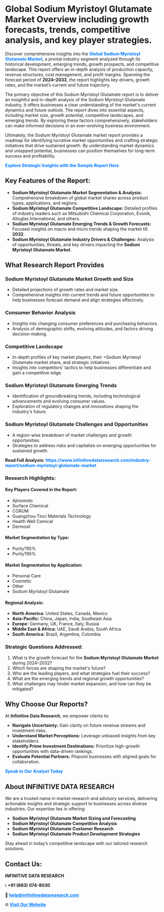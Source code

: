 <h1>Global Sodium Myristoyl Glutamate Market Overview including growth forecasts, trends, competitive analysis, and key player strategies.</h1>
<p>
Discover comprehensive insights into the 
<a href="https://www.infinitivedataresearch.com/industry-report/sodium-myristoyl-glutamate-market" rel="dofollow" style="color: #007BFF; text-decoration: none;"><strong>Global Sodium Myristoyl Glutamate Market</strong></a>, a pivotal industry segment analyzed through its historical development, emerging trends, growth prospects, and competitive landscape. This report offers an in-depth analysis of production capacity, revenue structures, cost management, and profit margins. Spanning the forecast period of <strong>2024–2033</strong>, the report highlights key drivers, growth rates, and the market’s current and future trajectory.
</p>
<p>
The primary objective of this Sodium Myristoyl Glutamate report is to deliver an insightful and in-depth analysis of the Sodium Myristoyl Glutamate industry. It offers businesses a clear understanding of the market's current dynamics and future outlook. The report dives into essential aspects, including market size, growth potential, competitive landscapes, and emerging trends. By exploring these factors comprehensively, stakeholders can make informed decisions in an ever-evolving business environment.
</p>
<p>
Ultimately, the Sodium Myristoyl Glutamate market report provides a roadmap for identifying lucrative market opportunities and crafting strategic initiatives that drive sustained growth. By understanding market dynamics and untapped potential, businesses can position themselves for long-term success and profitability.
</p>
<p>
<a href="https://www.infinitivedataresearch.com/request-sample/reportId=102541" style="color: #007BFF; text-decoration: none;"><strong>Explore Strategic Insights with the Sample Report Here</strong></a>
</p>

<h2>Key Features of the Report:</h2>
<ul>
<li><strong>Sodium Myristoyl Glutamate Market Segmentation & Analysis:</strong> Comprehensive breakdown of global market shares across product types, applications, and regions.</li>
<li><strong>Sodium Myristoyl Glutamate Competitive Landscape:</strong> Detailed profiles of industry leaders such as Mitsubishi Chemical Corporation, Evonik, Altuglas International, and others.</li>
<li><strong>Sodium Myristoyl Glutamate Emerging Trends & Growth Forecasts:</strong> Focused insights on macro and micro trends shaping the market till <strong>2032</strong>.</li>
<li><strong>Sodium Myristoyl Glutamate Industry Drivers & Challenges:</strong> Analysis of opportunities, threats, and key drivers impacting the <strong>Sodium Myristoyl Glutamate Market</strong>.</li>
</ul>

<h2>What Research Report Provides</h2>
<h3>Sodium Myristoyl Glutamate Market Growth and Size</h3>
<ul>
<li>Detailed projections of growth rates and market size.</li>
<li>Comprehensive insights into current trends and future opportunities to help businesses forecast demand and align strategies effectively.</li>
</ul>

<h3>Consumer Behavior Analysis</h3>
<ul>
<li>Insights into changing consumer preferences and purchasing behaviors.</li>
<li>Analysis of demographic shifts, evolving attitudes, and factors driving decision-making.</li>
</ul>

<h3>Competitive Landscape</h3>
<ul>
<li>In-depth profiles of key market players, their >Sodium Myristoyl Glutamate market share, and strategic initiatives.</li>
<li>Insights into competitors' tactics to help businesses differentiate and gain a competitive edge.</li>
</ul>

<h3>Sodium Myristoyl Glutamate Emerging Trends</h3>
<ul>
<li>Identification of groundbreaking trends, including technological advancements and evolving consumer values.</li>
<li>Exploration of regulatory changes and innovations shaping the industry's future.</li>
</ul>

<h3>Sodium Myristoyl Glutamate Challenges and Opportunities</h3>
<ul>
<li>A region-wise breakdown of market challenges and growth opportunities.</li>
<li>Strategies to address risks and capitalize on emerging opportunities for sustained growth.</li>
</ul>
<p><strong>Read Full Analysis:</strong> <a href="https://www.infinitivedataresearch.com/industry-report/sodium-myristoyl-glutamate-market" rel="dofollow" style="color: #007BFF; text-decoration: none;"><strong>https://www.infinitivedataresearch.com/industry-report/sodium-myristoyl-glutamate-market</strong></a></p>
<h3>Research Highlights:</h3>
<h4>Key Players Covered in the Report:</h4>
<ul><li>Ajinomoto</li><li>Surface Chemical</li><li>CORUM</li><li>Guangzhou Tinci Materials Technology</li><li>Health Well Cemical</li><li>Dermosil</li></ul>
<h4>Market Segmentation by Type:</h4>
<ul><li>Purity?95%</li><li>Purity?95%</li></ul>
<h4>Market Segmentation by Application:</h4>
<ul><li>Personal Care</li><li>Cosmetic</li><li>Other</li><li>Sodium Myristoyl Glutamate</li></ul>

<h4>Regional Analysis:</h4>
<ul>
<li><strong>North America:</strong> United States, Canada, Mexico</li>
<li><strong>Asia-Pacific:</strong> China, Japan, India, Southeast Asia</li>
<li><strong>Europe:</strong> Germany, UK, France, Italy, Russia</li>
<li><strong>Middle East & Africa:</strong> UAE, Saudi Arabia, South Africa</li>
<li><strong>South America:</strong> Brazil, Argentina, Colombia</li>
</ul>

<h3>Strategic Questions Addressed:</h3>
<ol>
<li>What is the growth forecast for the <strong>Sodium Myristoyl Glutamate Market</strong> during 2024–2032?</li>
<li>Which forces are shaping the market's future?</li>
<li>Who are the leading players, and what strategies fuel their success?</li>
<li>What are the emerging trends and regional growth opportunities?</li>
<li>What challenges may hinder market expansion, and how can they be mitigated?</li>
</ol>

<h2>Why Choose Our Reports?</h2>
<p>At <strong>Infinitive Data Research</strong>, we empower clients to:</p>
<ul>
<li><strong>Navigate Uncertainty:</strong> Gain clarity on future revenue streams and investment risks.</li>
<li><strong>Understand Market Perceptions:</strong> Leverage unbiased insights from key stakeholders.</li>
<li><strong>Identify Prime Investment Destinations:</strong> Prioritize high-growth opportunities with data-driven rankings.</li>
<li><strong>Evaluate Potential Partners:</strong> Pinpoint businesses with aligned goals for collaboration.</li>
</ul>
<p><a href="https://www.infinitivedataresearch.com/industry-report/sodium-myristoyl-glutamate-market" rel="dofollow" style="color: #007BFF; text-decoration: none;"><strong>Speak to Our Analyst Today</strong></a></p>

<h2>About INFINITIVE DATA RESEARCH</h2>
<p>We are a trusted name in market research and advisory services, delivering actionable insights and strategic support to businesses across diverse industries. Our expertise lies in offering:</p>
<ul>
<li><strong>Sodium Myristoyl Glutamate Market Sizing and Forecasting</strong></li>
<li><strong>Sodium Myristoyl Glutamate Competitive Analysis</strong></li>
<li><strong>Sodium Myristoyl Glutamate Customer Research</strong></li>
<li><strong>Sodium Myristoyl Glutamate Product Development Strategies</strong></li>
</ul>
<p>Stay ahead in today’s competitive landscape with our tailored research solutions.</p>

<h2>Contact Us:</h2>
<p><strong>INFINITIVE DATA RESEARCH</strong></p>
<p>📞 <strong>+91 (883) 074-8030</strong></p>
<p>📧 <strong><a href="mailto:help@infinitivedataresearch.com" style="color: #007BFF;">help@infinitivedataresearch.com</a></strong></p>
<p>🌐 <strong><a href="https://www.infinitivedataresearch.com" rel="dofollow" style="color: #007BFF;">Visit Our Website</a></strong></p>